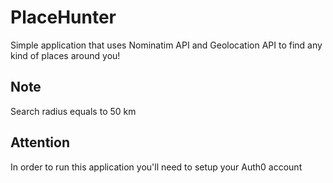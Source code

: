 # PlaceHunter
Simple application that uses Nominatim API and Geolocation API to find any kind of places around you!

## Note
Search radius equals to 50 km

## Attention
In order to run this application you'll need to setup your Auth0 account